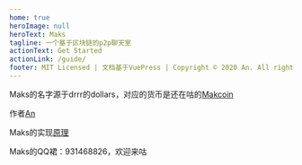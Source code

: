 ```yaml
---
home: true
heroImage: null
heroText: Maks
tagline: 一个基于区块链的p2p聊天室
actionText: Get Started
actionLink: /guide/
footer: MIT Licensed | 文档基于VuePress | Copyright © 2020 An. All rights reserved.
---
```


Maks的名字源于drrr的dollars，对应的货币是还在咕的[Makcoin](https://github.com/kou-yi/Makcoin)  

作者[An](https://ans.ee)  

Maks的实现[原理](/principle/)  

Maks的QQ裙：931468826，欢迎来咕  

